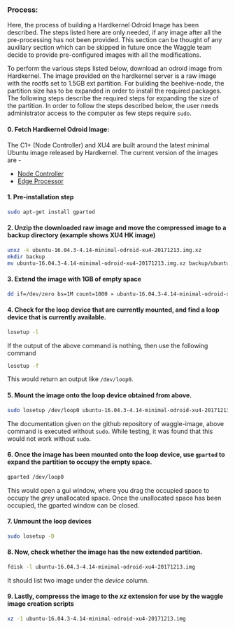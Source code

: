 ### Process:

Here, the process of building a Hardkernel Odroid Image has been described. The steps listed here are only needed, if any 
image after all the pre-processing has not been provided. This section can be thought of any auxillary section which 
can be skipped in future once the Waggle team decide to provide pre-configured images with all the modifications.

To perform the various steps listed below, download an odroid image from Hardkernel. The image provided 
on the hardkernel server is a raw image with the rootfs set to 1.5GB ext partition. 
For building the beehive-node, the partition size has to be expanded in order to install the 
required packages. The following steps describe the required steps for expanding the size of the 
partition. In order to follow the steps described below, the user needs administrator access to the computer as 
few steps require `sudo`.

#### 0. Fetch Hardkernel Odroid Image: 

The C1+ (Node Controller) and XU4 are built around the latest minimal Ubuntu image released by Hardkernel. The current version of the 
images are - 

  * [Node Controller](https://odroid.in/ubuntu_16.04lts/ubuntu-16.04.3-minimal-odroid-c1-20170914.img.xz)
  * [Edge Processor](https://odroid.in/ubuntu_16.04lts/ubuntu-16.04.3-4.14-minimal-odroid-xu4-20171213.img.xz)

#### 1. Pre-installation step

```bash
sudo apt-get install gparted
```

#### 2. Unzip the downloaded raw image and move the compressed image to a backup directory (example shows XU4 HK image)

```bash
unxz -k ubuntu-16.04.3-4.14-minimal-odroid-xu4-20171213.img.xz
mkdir backup
mv ubuntu-16.04.3-4.14-minimal-odroid-xu4-20171213.img.xz backup/ubuntu-16.04.3-4.14-minimal-odroid-xu4-20171213.img.xz
```

#### 3. Extend the image with 1GB of empty space

```bash
dd if=/dev/zero bs=1M count=1000 » ubuntu-16.04.3-4.14-minimal-odroid-xu4-20171213.img
```

#### 4. Check for the loop device that are currently mounted, and find a loop device that is currently available.

```bash
losetup -l
```

If the output of the above command is nothing, then use the following command

```bash
losetup -f
```

This would return an output like `/dev/loop0`.

#### 5. Mount the image onto the loop device obtained from above.

```bash
sudo losetup /dev/loop0 ubuntu-16.04.3-4.14-minimal-odroid-xu4-20171213.img
```

The documentation given on the github repository of waggle-image, above command is executed without `sudo`. While testing, 
it was found that this would not work without `sudo`.

#### 6. Once the image has been mounted onto the loop device, use `gparted` to expand the partition to occupy the empty space.

```bash
gparted /dev/loop0
```

This would open a gui window, where you drag the occupied space to occupy the *grey* unallocated space. Once the 
unallocated space has been occupied, the gparted window can be closed.

#### 7. Unmount the loop devices

```bash
sudo losetup -D
```

#### 8. Now, check whether the image has the new extended partition.

```bash
fdisk -l ubuntu-16.04.3-4.14-minimal-odroid-xu4-20171213.img
```

It should list two image under the *device* column.

#### 9. Lastly, compresss the image to the *xz* extension for use by the waggle image creation scripts

```bash
xz -1 ubuntu-16.04.3-4.14-minimal-odroid-xu4-20171213.img
```
